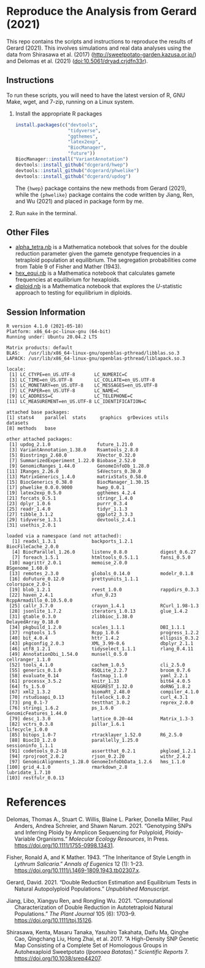
<!-- README.md is generated from README.Rmd. Please edit that file -->

# Reproduce the Analysis from Gerard (2021)

This repo contains the scripts and instructions to reproduce the results
of Gerard (2021). This involves simulations and real data analyses using
the data from Shirasawa et al. (2017)
(<http://sweetpotato-garden.kazusa.or.jp/>) and Delomas et al. (2021)
([doi:10.5061/dryad.crjdfn33r](https://www.doi.org/10.5061/dryad.crjdfn33r)).

## Instructions

To run these scripts, you will need to have the latest version of R, GNU
Make, wget, and 7-zip, running on a Linux system.

1.  Install the appropriate R packages

    ``` r
    install.packages(c("devtools",
                       "tidyverse",
                       "ggthemes",
                       "latex2exp",
                       "BiocManager",
                       "future"))
    BiocManager::install("VariantAnnotation")
    devtools::install_github("dcgerard/hwep")
    devtools::install_github("dcgerard/phwelike")
    devtools::install_github("dcgerard/updog")
    ```

    The `{hwep}` package contains the new methods from Gerard (2021),
    while the `{phwelike}` package contains the code written by Jiang,
    Ren, and Wu (2021) and placed in package form by me.

2.  Run `make` in the terminal.

## Other Files

-   [alpha\_tetra.nb](./analysis/alpha_tetra.nb) is a Mathematica
    notebook that solves for the double reduction parameter given the
    gamete genotype frequencies in a tetraploid population at
    equilibrium. The segregation probabilities come from Table 9 of
    Fisher and Mather (1943).
-   [hex\_equi.nb](./analysis/hex_equi.nb) is a Mathematica notebook
    that calculates gamete frequencies at equilibrium for hexaploids.
-   [diploid.nb](./analysis/diploid.nb) is a Mathematica notebook that
    explores the *U*-statistic approach to testing for equilibrium in
    diploids.

## Session Information

    R version 4.1.0 (2021-05-18)
    Platform: x86_64-pc-linux-gnu (64-bit)
    Running under: Ubuntu 20.04.2 LTS

    Matrix products: default
    BLAS:   /usr/lib/x86_64-linux-gnu/openblas-pthread/libblas.so.3
    LAPACK: /usr/lib/x86_64-linux-gnu/openblas-pthread/liblapack.so.3

    locale:
     [1] LC_CTYPE=en_US.UTF-8       LC_NUMERIC=C              
     [3] LC_TIME=en_US.UTF-8        LC_COLLATE=en_US.UTF-8    
     [5] LC_MONETARY=en_US.UTF-8    LC_MESSAGES=en_US.UTF-8   
     [7] LC_PAPER=en_US.UTF-8       LC_NAME=C                 
     [9] LC_ADDRESS=C               LC_TELEPHONE=C            
    [11] LC_MEASUREMENT=en_US.UTF-8 LC_IDENTIFICATION=C       

    attached base packages:
    [1] stats4    parallel  stats     graphics  grDevices utils     datasets 
    [8] methods   base     

    other attached packages:
     [1] updog_2.1.0                 future_1.21.0              
     [3] VariantAnnotation_1.38.0    Rsamtools_2.8.0            
     [5] Biostrings_2.60.0           XVector_0.32.0             
     [7] SummarizedExperiment_1.22.0 Biobase_2.52.0             
     [9] GenomicRanges_1.44.0        GenomeInfoDb_1.28.0        
    [11] IRanges_2.26.0              S4Vectors_0.30.0           
    [13] MatrixGenerics_1.4.0        matrixStats_0.58.0         
    [15] BiocGenerics_0.38.0         BiocManager_1.30.15        
    [17] phwelike_0.0.0.9000         hwep_0.0.1                 
    [19] latex2exp_0.5.0             ggthemes_4.2.4             
    [21] forcats_0.5.1               stringr_1.4.0              
    [23] dplyr_1.0.6                 purrr_0.3.4                
    [25] readr_1.4.0                 tidyr_1.1.3                
    [27] tibble_3.1.2                ggplot2_3.3.3              
    [29] tidyverse_1.3.1             devtools_2.4.1             
    [31] usethis_2.0.1              

    loaded via a namespace (and not attached):
      [1] readxl_1.3.1             backports_1.2.1          BiocFileCache_2.0.0     
      [4] BiocParallel_1.26.0      listenv_0.8.0            digest_0.6.27           
      [7] foreach_1.5.1            htmltools_0.5.1.1        fansi_0.5.0             
     [10] magrittr_2.0.1           memoise_2.0.0            BSgenome_1.60.0         
     [13] remotes_2.3.0            globals_0.14.0           modelr_0.1.8            
     [16] doFuture_0.12.0          prettyunits_1.1.1        colorspace_2.0-1        
     [19] blob_1.2.1               rvest_1.0.0              rappdirs_0.3.3          
     [22] haven_2.4.1              xfun_0.23                RcppArmadillo_0.10.5.0.0
     [25] callr_3.7.0              crayon_1.4.1             RCurl_1.98-1.3          
     [28] jsonlite_1.7.2           iterators_1.0.13         glue_1.4.2              
     [31] gtable_0.3.0             zlibbioc_1.38.0          DelayedArray_0.18.0     
     [34] pkgbuild_1.2.0           scales_1.1.1             DBI_1.1.1               
     [37] rngtools_1.5             Rcpp_1.0.6               progress_1.2.2          
     [40] bit_4.0.4                httr_1.4.2               ellipsis_0.3.2          
     [43] pkgconfig_2.0.3          XML_3.99-0.6             dbplyr_2.1.1            
     [46] utf8_1.2.1               tidyselect_1.1.1         rlang_0.4.11            
     [49] AnnotationDbi_1.54.0     munsell_0.5.0            cellranger_1.1.0        
     [52] tools_4.1.0              cachem_1.0.5             cli_2.5.0               
     [55] generics_0.1.0           RSQLite_2.2.7            broom_0.7.6             
     [58] evaluate_0.14            fastmap_1.1.0            yaml_2.2.1              
     [61] processx_3.5.2           knitr_1.33               bit64_4.0.5             
     [64] fs_1.5.0                 KEGGREST_1.32.0          doRNG_1.8.2             
     [67] xml2_1.3.2               biomaRt_2.48.0           compiler_4.1.0          
     [70] rstudioapi_0.13          filelock_1.0.2           curl_4.3.1              
     [73] png_0.1-7                testthat_3.0.2           reprex_2.0.0            
     [76] stringi_1.6.2            ps_1.6.0                 GenomicFeatures_1.44.0  
     [79] desc_1.3.0               lattice_0.20-44          Matrix_1.3-3            
     [82] vctrs_0.3.8              pillar_1.6.1             lifecycle_1.0.0         
     [85] bitops_1.0-7             rtracklayer_1.52.0       R6_2.5.0                
     [88] BiocIO_1.2.0             parallelly_1.25.0        sessioninfo_1.1.1       
     [91] codetools_0.2-18         assertthat_0.2.1         pkgload_1.2.1           
     [94] rprojroot_2.0.2          rjson_0.2.20             withr_2.4.2             
     [97] GenomicAlignments_1.28.0 GenomeInfoDbData_1.2.6   hms_1.1.0               
    [100] grid_4.1.0               rmarkdown_2.8            lubridate_1.7.10        
    [103] restfulr_0.0.13         

# References

<div id="refs" class="references csl-bib-body hanging-indent">

<div id="ref-delomas2021genotyping" class="csl-entry">

Delomas, Thomas A., Stuart C. Willis, Blaine L. Parker, Donella Miller,
Paul Anders, Andrea Schreier, and Shawn Narum. 2021. “Genotyping SNPs
and Inferring Ploidy by Amplicon Sequencing for Polyploid,
Ploidy-Variable Organisms.” *Molecular Ecology Resources*, In Press.
<https://doi.org/10.1111/1755-0998.13431>.

</div>

<div id="ref-fisher1943inheritance" class="csl-entry">

Fisher, Ronald A, and K Mather. 1943. “The Inheritance of Style Length
in *Lythrum Salicaria*.” *Annals of Eugenics* 12 (1): 1–23.
<https://doi.org/10.1111/j.1469-1809.1943.tb02307.x>.

</div>

<div id="ref-gerard2021double" class="csl-entry">

Gerard, David. 2021. “Double Reduction Estimation and Equilibrium Tests
in Natural Autopolyploid Populations.” *Unpublished Manuscript*.

</div>

<div id="ref-jiang2021computational" class="csl-entry">

Jiang, Libo, Xiangyu Ren, and Rongling Wu. 2021. “Computational
Characterization of Double Reduction in Autotetraploid Natural
Populations.” *The Plant Journal* 105 (6): 1703–9.
<https://doi.org/10.1111/tpj.15126>.

</div>

<div id="ref-shirasawa2017high" class="csl-entry">

Shirasawa, Kenta, Masaru Tanaka, Yasuhiro Takahata, Daifu Ma, Qinghe
Cao, Qingchang Liu, Hong Zhai, et al. 2017. “A High-Density SNP Genetic
Map Consisting of a Complete Set of Homologous Groups in Autohexaploid
Sweetpotato (*Ipomoea Batatas*).” *Scientific Reports* 7.
<https://doi.org/10.1038/srep44207>.

</div>

</div>
